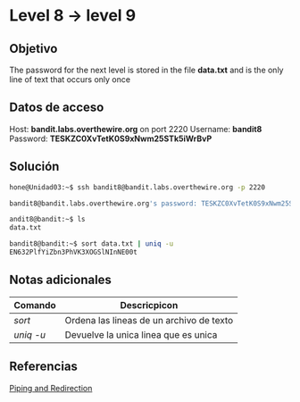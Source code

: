 # Level 8 -> level 9

## Objetivo
The password for the next level is stored in the file **data.txt** and is the only line of text that occurs only once

## Datos de acceso
Host: **bandit.labs.overthewire.org** on port 2220
Username: **bandit8**
Password: **TESKZC0XvTetK0S9xNwm25STk5iWrBvP**

## Solución
```bash
hone@Unidad03:~$ ssh bandit8@bandit.labs.overthewire.org -p 2220
```

```bash
bandit8@bandit.labs.overthewire.org's password: TESKZC0XvTetK0S9xNwm25STk5iWrBvP 
```

```bash
andit8@bandit:~$ ls
data.txt
```

```bash
bandit8@bandit:~$ sort data.txt | uniq -u
EN632PlfYiZbn3PhVK3XOGSlNInNE00t
```

## Notas adicionales
|Comando|Descricpicon|
|---|---|
|*sort*|Ordena las lineas de un archivo de texto|
|*uniq -u*|Devuelve la unica linea que es unica|

## Referencias
[Piping and Redirection](https://ryanstutorials.net/linuxtutorial/piping.php)